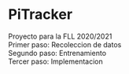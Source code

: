 # PiTracker
Proyecto para la FLL 2020/2021  
Primer paso: Recoleccion de datos  
Segundo paso: Entrenamiento  
Tercer paso: Implementacion  
